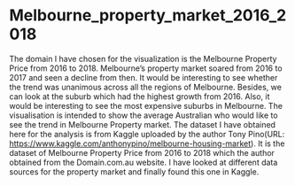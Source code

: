 # Melbourne_property_market_2016_2018
The domain I have chosen for the  visualization is the Melbourne Property Price from 2016 to 2018. Melbourne’s property market soared from 2016 to 2017 and seen a decline from then. It would be interesting to see whether the trend was unanimous across all the regions of Melbourne. Besides, we can look at the suburb which had the highest growth from 2016. Also, it would be interesting to see the most expensive suburbs in Melbourne.  The visualisation is intended to show the average Australian who would like to see the trend in Melbourne Property market.  The dataset  I have obtained here for the analysis is from Kaggle uploaded by the author Tony Pino(URL: https://www.kaggle.com/anthonypino/melbourne-housing-market). It is the dataset of Melbourne Property Price from 2016 to 2018 which the author obtained from the Domain.com.au website. I have looked at different data sources for the property market and finally found this one  in Kaggle.
